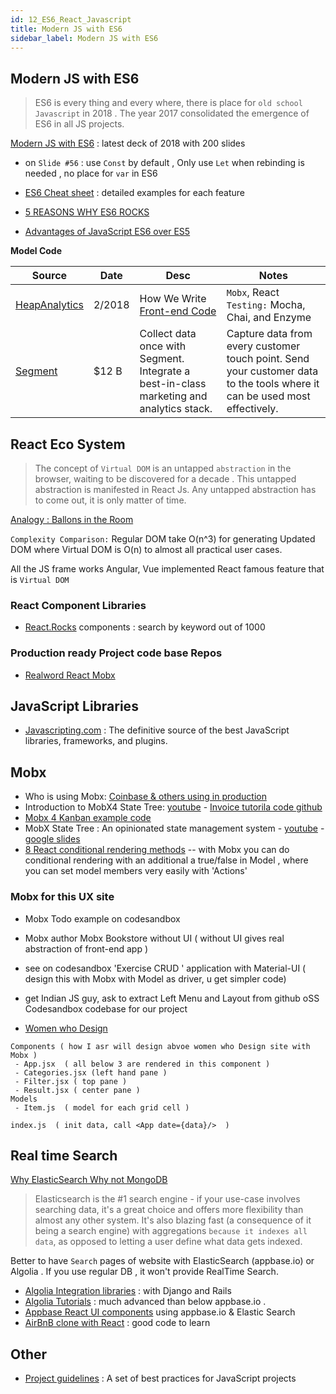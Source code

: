 ```yaml
---
id: 12_ES6_React_Javascript
title: Modern JS with ES6
sidebar_label: Modern JS with ES6
---
```


## Modern JS with ES6

> ES6 is every thing and every where, there is place for  `old school Javascript` in 2018 . The year 2017 consolidated the emergence of ES6 in all JS projects.

 
[Modern JS with ES6](https://www.slideshare.net/KevinLangleyJr/modern-js-with-es6?qid=ae112fd3-0cf6-471f-847d-22e6074b3c08&v=&b=&from_search=6) : latest deck of 2018 with 200 slides
 
- on `Slide #56` : use `Const` by default , Only use `Let` when rebinding is needed , no place for `var` in ES6

- [ES6 Cheat sheet](https://github.com/mbeaudru/modern-js-cheatsheet) : detailed examples for each feature
- [5 REASONS WHY ES6 ROCKS](http://orlandohamsho.com/javascript/5-reasons-es6-rocks-yo/) 
- [Advantages of JavaScript ES6 over ES5](http://www.cuelogic.com/blog/advantages-of-javascript-es6-over-es5/)

**Model Code**

| Source | Date | Desc | Notes |
| ------- | -----| ---- | ----- |
| [HeapAnalytics](https://heapanalytics.com/) | 2/2018  | How We Write [Front-end Code](https://heapanalytics.com/blog/engineering/how-we-write-front-end-code)  | `Mobx`, React `Testing:` Mocha, Chai, and Enzyme |
| [Segment](https://segment.com/product) | $12 B  | Collect data once with Segment. Integrate a best-in-class marketing and analytics stack. | Capture data from every customer touch point. Send your customer data to the tools where it can be used most effectively.|


## React Eco System 

> The concept of `Virtual DOM` is an untapped `abstraction` in the browser, waiting to be discovered for a decade . This untapped abstraction is manifested in React Js. Any untapped abstraction has to come out, it is only matter of time.

[Analogy : Ballons in the Room](https://www.cronj.com/blog/virtual-dom-react-js/)

`Complexity Comparison:`
Regular DOM take O(n^3) for generating Updated DOM where Virtual DOM is O(n) to almost all practical user cases.


All the JS frame works Angular, Vue implemented React famous feature that is `Virtual DOM`

### React Component Libraries 
 - [React.Rocks](https://react.rocks/?q=form) components : search by keyword out of 1000
 
### Production ready Project code base Repos
 - [Realword React Mobx](https://github.com/gothinkster/react-mobx-realworld-example-app)


## JavaScript Libraries

- [Javascripting.com](https://www.javascripting.com/forms/) : The definitive source of the best JavaScript libraries, frameworks, and plugins.


## Mobx

- Who is using Mobx: [Coinbase  & others using in production](https://github.com/mobxjs/mobx/issues/681)
- Introduction to MobX4 State Tree: [youtube](https://www.youtube.com/watch?v=pPgOrecfcg4) - [Invoice tutorila code github](https://github.com/leighhalliday/invoice-mobx-state-tree)
- [Mobx 4 Kanban example code](https://dev.to/swyx/introduction-to-mobx-4-for-reactredux-developers-3k07)
- MobX State Tree : An opinionated state management system - [youtube](https://www.youtube.com/watch?v=HS9revHrNRI) - [google slides](https://docs.google.com/presentation/d/1f18RhN9hz1GPAdY4binWVNZDKm3k7EfNvV48lWnzdjQ/edit#slide=id.g35f391192_00)
- [8 React conditional rendering methods](https://blog.logrocket.com/conditional-rendering-in-react-c6b0e5af381e) -- with Mobx you can do conditional rendering with an additional a true/false in Model , where you can set model members very easily with 'Actions'

### Mobx for this UX site
- Mobx Todo example on codesandbox
- Mobx author Mobx Bookstore without UI ( without UI gives real abstraction of front-end app )
- see on codesandbox 'Exercise CRUD ' application with Material-UI ( design this with Mobx with Model as driver, u get simpler code)
- get Indian JS guy, ask to extract  Left Menu and Layout from github oSS Codesandbox codebase for our project 

- [Women who Design](https://womenwho.design/)
```
Components ( how I asr will design abvoe women who Design site with Mobx )
 - App.jsx  ( all below 3 are rendered in this component )
 - Categories.jsx (left hand pane )
 - Filter.jsx ( top pane )
 - Result.jsx ( center pane )
Models
 - Item.js  ( model for each grid cell )
 
index.js  ( init data, call <App date={data}/>  )

```

## Real time Search

[Why ElasticSearch Why not MongoDB](https://scotch.io/tutorials/build-an-airbnb-clone-with-react-and-elasticsearch?utm_source=mybridge&utm_medium=blog&utm_campaign=read_more)
 
>  Elasticsearch is the #1 search engine - if your use-case involves searching data, it's a great choice and offers more flexibility than almost any other system.
> It's also blazing fast (a consequence of it being a search engine) with aggregations `because it indexes all data`, as opposed to letting a user define what data gets indexed.

  Better to have `Search` pages of website with ElasticSearch (appbase.io) or Algolia . If you use regular DB , it won't provide RealTime Search.
 
 

 - [Algolia Integration libraries](https://www.algolia.com/doc/api-reference/) : with Django and Rails 
 - [Algolia Tutorials](https://www.algolia.com/doc/tutorials/) : much advanced than below appbase.io .
 - [Appbase React UI components](https://github.com/appbaseio/reactivesearch#4-live-demos) using appbase.io & Elastic Search
 - [AirBnB clone with React](https://scotch.io/tutorials/build-an-airbnb-clone-with-react-and-elasticsearch?utm_source=mybridge&utm_medium=blog&utm_campaign=read_more) : good code to learn
 
 
## Other

 - [Project guidelines](https://github.com/elsewhencode/project-guidelines) : A set of best practices for JavaScript projects
